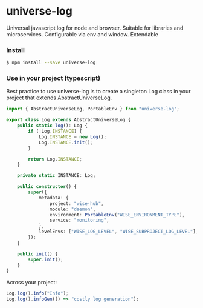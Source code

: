 # universe-log

Universal javascript log for node and browser. Suitable for libraries and microservices. Configurable via env and window. Extendable

### Install

```bash
$ npm install --save universe-log
```

### Use in your project (typescript)

Best practice to use universe-log is to create a singleton Log class in your project that extends AbstractUniverseLog.

```typescript
import { AbstractUniverseLog, PortableEnv } from "universe-log";

export class Log extends AbstractUniverseLog {
    public static log(): Log {
        if (!Log.INSTANCE) {
            Log.INSTANCE = new Log();
            Log.INSTANCE.init();
        }

        return Log.INSTANCE;
    }

    private static INSTANCE: Log;

    public constructor() {
        super({
            metadata: {
                project: "wise-hub",
                module: "daemon",
                environment: PortableEnv("WISE_ENVIRONMENT_TYPE"),
                service: "monitoring",
            },
            levelEnvs: ["WISE_LOG_LEVEL", "WISE_SUBPROJECT_LOG_LEVEL"],
        });
    }

    public init() {
        super.init();
    }
}
```

Across your project:

```typescript
Log.log().info("Info");
Log.log().infoGen(() => "costly log generation");
```
